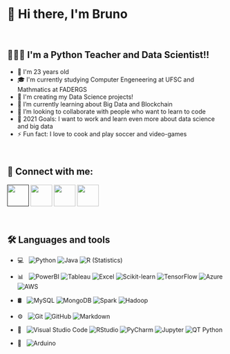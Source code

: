 # 👋 Hi there, I'm  Bruno

<br/>

##  👨🏻‍💻 I'm a Python Teacher and Data Scientist!!
- 🎂 I'm 23 years old 
- 🎓 I'm currently studying Computer Engeneering at UFSC and Mathmatics at FADERGS
- 🔭 I'm creating my Data Science projects!
- 🌱 I’m currently learning about Big Data and Blockchain
- 👯 I’m looking to collaborate with people who want to learn to code
- 🥅 2021 Goals: I want to work and learn even more about data science and big data
- ⚡ Fun fact: I love to cook and play soccer and video-games

<br/>

## 🤝 Connect with me:

<p align="left">
<a href=""><img margin-right="5px" width="50px" src="https://icons.iconarchive.com/icons/lunartemplates/modern-social-media-squares/64/YouTube-icon.png"/></a>
<a href="https://twitter.com/BrunoFinger"><img width="50px"src="https://icons.iconarchive.com/icons/lunartemplates/modern-social-media-squares/64/Twitter-icon.png"/></a>
<a href="https://www.linkedin.com/in/brunofinger/"><img alt="" width="50px" src="https://icons.iconarchive.com/icons/lunartemplates/modern-social-media-squares/64/LinkedIn-icon.png"/></a>
<a href="https://www.instagram.com/finger.bruno/"><img width="50px"src="https://icons.iconarchive.com/icons/lunartemplates/modern-social-media-squares/64/Instagram-icon.png"/></a>
</p>

<br/>

## 🛠 Languages and tools 
- 💻 &nbsp;
  ![Python](https://img.shields.io/badge/-Python-333333?style=flat&logo=python)
  ![Java](https://img.shields.io/badge/-Java-333333?style=flat&logo=Java)
  ![R (Statistics)](https://img.shields.io/badge/-R-333333?style=flat&logo=R&logoColor=276DC3)
  
- 📊 &nbsp; 
  ![PowerBI](https://img.shields.io/badge/-Power%20BI-333333?style=flat&logo=power-bi)
  ![Tableau](https://img.shields.io/badge/-Tableu-333333?style=flat&logo=tableau)
  ![Excel](https://img.shields.io/badge/-Excel-333333?style=flat&logo=microsoft-excel)
  ![Scikit-learn](https://img.shields.io/badge/-ScikitLearn-333333?style=flat&logo=scikit-learn)
  ![TensorFlow](https://img.shields.io/badge/-TensorFlow-333333?style=flat&logo=tensorflow)
  ![Azure](https://img.shields.io/badge/-Azure-333333?style=flat&logo=microsoft-azure)
  ![AWS](https://img.shields.io/badge/-AWS-333333?style=flat&logo=amazon-AWS)
  
- 🛢 &nbsp; 
  ![MySQL](https://img.shields.io/badge/-MySQL-333333?style=flat&logo=mysql)
  ![MongoDB](https://img.shields.io/badge/-MongoDB-333333?style=flat&logo=mongodb)
  ![Spark](https://img.shields.io/badge/-Spark-333333?style=flat&logo=apache-spark)
  ![Hadoop](https://img.shields.io/badge/-Hadoop-333333?style=flat&logo=)
  
- ⚙️ &nbsp;
  ![Git](https://img.shields.io/badge/-Git-333333?style=flat&logo=git)
  ![GitHub](https://img.shields.io/badge/-GitHub-333333?style=flat&logo=github)
  ![Markdown](https://img.shields.io/badge/-Markdown-333333?style=flat&logo=markdown)
- 🔧 &nbsp;
  ![Visual Studio Code](https://img.shields.io/badge/-VS%20Code-333333?style=flat&logo=visual-studio-code&logoColor=007ACC)
  ![RStudio](https://img.shields.io/badge/-RStudio-333333?style=flat&logo=rstudio)
  ![PyCharm](https://img.shields.io/badge/-PyCharm-333333?style=flat&logo=PyCharm)
  ![Jupyter](https://img.shields.io/badge/-Jupyter-333333?style=flat&logo=Jupyter )
  ![QT Python](https://img.shields.io/badge/-QT-333333?style=flat&logo=qt)
- 🤖 &nbsp;
  ![Arduino](https://img.shields.io/badge/-Arduino-333333?style=flat&logo=Arduino)

<!--
**FingerBruno/FingerBruno** is a ✨ _special_ ✨ repository because its `README.md` (this file) appears on your GitHub profile.

